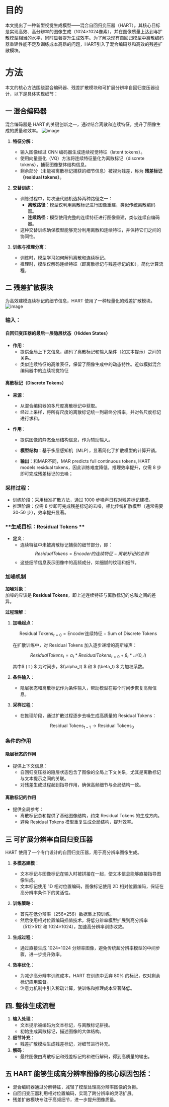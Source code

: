 # 目的
本文提出了一种新型视觉生成模型——混合自回归变压器（HART）。其核心目标是实现高效、高分辨率的图像生成（1024×1024像素），并在图像质量上达到与扩散模型相当的水平，同时显著提升生成效率。为了解决现有自回归模型中离散编码器重建性能不足及训练成本高昂的问题，HART引入了混合编码器和高效的残差扩散模块。

# 方法

本文的核心方法围绕混合编码器、残差扩散模块和可扩展分辨率自回归变压器设计，以下是具体实现细节：

## 一 **混合编码器**
混合编码器是 HART 的关键创新之一，通过结合离散和连续特征，提升了图像生成的质量和效率。
![image](https://github.com/user-attachments/assets/38fc07b3-d046-474c-9dc8-7edf3083d1c5)


1. **特征分解**：
   - 输入图像经过 CNN 编码器生成连续视觉特征（latent tokens）。
   - 使用向量量化（VQ）方法将连续特征量化为离散标记（discrete tokens），捕获图像整体结构信息。
   - 剩余部分（未能被离散标记捕获的细节信息）被视为残差，称为 **残差标记（residual tokens）**。

2. **交替训练**：
   - 训练过程中，每次迭代随机选择两种路径之一：
     - **离散路径**：模型仅利用离散标记进行图像重建，类似传统离散编码器。
     - **连续路径**：模型使用完整的连续特征进行图像重建，类似连续自编码器。
   - 这种交替训练确保模型能够充分利用离散和连续特征，并保持它们之间的协同性。

3. **训练与推理分离**：
   - 训练时，模型学习如何解码离散和连续标记。
   - 推理时，模型仅解码连续特征（即离散标记与残差标记的和），简化计算流程。


## 二 **残差扩散模块**
为高效建模连续标记的细节信息，HART 使用了一种轻量化的残差扩散模块。
![image](https://github.com/user-attachments/assets/f097d539-fa68-4985-bdfd-5dfa8b64e739)

###  **输入**：

#### **自回归变压器的最后一层隐层状态（Hidden States）**
- **作用**：
  - 提供全局上下文信息，编码了离散标记和输入条件（如文本提示）之间的关系。
  - 类似连续特征的高维表征，保留了图像生成中的动态特性。近似模拟混合编码器中的连续视觉特征
  
#### **离散标记（Discrete Tokens）**
- **来源**：
  - 从混合编码器的多尺度离散标记中获取。
  - 经过上采样，将所有尺度的离散标记统一到最终分辨率，并对各尺度标记进行求和。
  
- **作用**：
  - 提供图像的静态全局结构信息，作为辅助输入。

   - **模型结构**：基于多层感知机（MLP），显著简化了扩散模型的计算开销。
   
   - **输出**：和MAR不同，MAR predicts full continuous tokens, HART models residual tokens，因此训练难度降低，推理效率提升，仅需 8 步即可完成残差标记的去噪；


###  **采样过程**：
   - 训练阶段：采用标准扩散方法，通过 1000 步噪声日程对残差标记建模。
   - 推理阶段：仅需 8 步即可完成残差标记的去噪，相比传统扩散模型（通常需要 30-50 步），效率提升显著。

### **生成目标：Residual Tokens **
- **定义**：
  - 连续特征中未被离散标记捕获的细节部分，即：
    $$
    Residual Tokens =Encoder的连续特征 - 离散标记的总和
    $$
  - 这些细节信息表示图像中的高频成分，如细腻的纹理和细节。

###  **加噪机制**

**加噪对象**：  
加噪的应该是 **Residual Tokens**，即上述连续特征与离散标记的总和之间的差异。  

**过程理解**：
1. **加噪起点**：  

   $$
   \text{Residual Tokens}_{t=0} = \text{Encoder连续特征} - \text{Sum of Discrete Tokens}
   $$

   在扩散训练中，对 Residual Tokens 加入逐步递增的高斯噪声：

   $$
   {Residual Tokens}_{t} = \alpha_{t} * {Residual Tokens}_{t=0} + \beta_t * \mathcal{N}(0, I)
   $$

   其中$ \( t \) $ 为时间步，$\(\alpha_t\) $ 和 $ \(\beta_t\) $ 为加权系数。

3. **条件输入**：
   - 隐层状态和离散标记作为条件输入，帮助模型在每个时间步恢复高频信息。

4. **采样过程**：
   - 在推理阶段，通过扩散过程逐步去噪生成高质量的 Residual Tokens：
   
     $$
     \text{Residual Tokens}_{t-1} \to \text{Residual Tokens}_0
     $$

### **条件的作用**

#### **隐层状态的作用**
- 提供上下文信息：
  - 自回归变压器的隐层状态包含了图像的全局上下文关系，尤其是离散标记与文本提示之间的关联。
  - 对残差生成过程起到指导作用，确保高频细节与全局结构一致。

#### **离散标记的作用**
- 提供全局参考：
  - 离散标记总和提供了基础图像结构，约束 Residual Tokens 的生成方向。
  - 避免 Residual Tokens 模型重复生成全局结构，提升效率。


## 三 **可扩展分辨率自回归变压器**
HART 使用了一个专门设计的自回归变压器，用于高分辨率图像生成。

1. **多模态建模**：
   - 文本标记与图像标记在输入时被拼接在一起，使文本信息能够直接指导图像生成。
   - 文本标记使用 1D 相对位置编码，图像标记使用 2D 相对位置编码，保证在高分辨率条件下的灵活性。

2. **训练策略**：
   - 首先在低分辨率（256×256）数据集上预训练。
   - 然后使用相对位置编码插值技术，将低分辨率模型扩展到高分辨率（512×512 和 1024×1024），加速高分辨率训练收敛。

3. **生成过程**：
   - 通过直接生成 1024×1024 分辨率图像，避免传统超分辨率模型的中间步骤，进一步提升效率。

5. **效率优化**：
   - 为减少高分辨率训练成本，HART 在训练中丢弃 80% 的标记，仅对剩余标记应用监督。
   - 注意力机制中引入稀疏计算，使训练和推理成本显著降低。

## 四. **整体生成流程**
1. **输入处理**：
   - 文本提示被编码为文本标记，与离散标记拼接。
   - 初始生成离散标记，描述图像的大体结构。
2. **细节补充**：
   - 残差扩散模块生成残差标记，对细节进行补充。
3. **解码**：
   - 最终图像由离散标记和残差标记的和进行解码，得到高质量的输出。

## 五 HART 能够生成高分辨率图像的核心原因包括：

- 混合编码器通过分解特征，减轻了模型处理高分辨率图像的负担。
- 自回归变压器利用相对位置编码，实现了跨分辨率的灵活扩展。
- 残差扩散模块专注于高频细节，进一步提升图像质量。